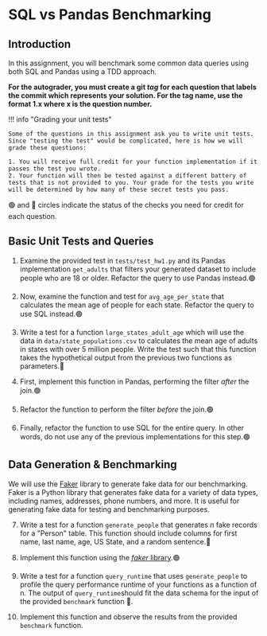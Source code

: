 # SQL vs Pandas Benchmarking

## Introduction

In this assignment, you will benchmark some common data queries using both SQL and Pandas using a TDD approach.


**For the autograder, you must create a git *tag* for each question that labels the commit which represents your solution. For the tag name, use the format 1.x where x is the question number.**

!!! info "Grading your unit tests"

    Some of the questions in this assignment ask you to write unit tests. Since "testing the test" would be complicated, here is how we will grade these questions:

    1. You will receive full credit for your function implementation if it passes the test you wrote.
    2. Your function will then be tested against a different battery of tests that is not provided to you. Your grade for the tests you write will be determined by how many of these secret tests you pass.

🟢 and 🔴 circles indicate the status of the checks you need for credit for each question.
## Basic Unit Tests and Queries

1. Examine the provided test in `tests/test_hw1.py` and its Pandas implementation `get_adults` that filters your generated dataset to include people who are 18 or older. Refactor the query to use Pandas instead.🟢

2. Now, examine the function and test for `avg_age_per_state` that calculates the mean age of people for each state. Refactor the query to use SQL instead.🟢

3. Write a test for a function `large_states_adult_age` which will use the data in `data/state_populations.csv` to calculates the mean age of adults in states with over 5 million people. Write the test such that this function takes the hypothetical output from the previous two functions as parameters.🔴

4. First, implement this function in Pandas, performing the filter _after_ the join.🟢

5. Refactor the function to perform the filter _before_ the join.🟢

6. Finally, refactor the function to use SQL for the entire query. In other words, do not use any of the previous implementations for this step.🟢

## Data Generation & Benchmarking

We will use the [Faker](https://faker.readthedocs.io/en/master/) library to generate fake data for our benchmarking. Faker is a Python library that generates fake data for a variety of data types, including names, addresses, phone numbers, and more. It is useful for generating fake data for testing and benchmarking purposes.

7. Write a test for a function `generate_people` that generates _n_ fake records for a "Person" table. This function should include columns for first name, last name, age, US State, and a random sentence.🔴

8. Implement this function using the [_faker_ library](https://faker.readthedocs.io/en/master/).🟢

9. Write a test for a function `query_runtime` that uses `generate_people` to profile the query performance runtime of your functions as a function of n. The output of `query_runtime`should fit the data schema for the input of the provided `benchmark` function 🔴.

10. Implement this function and observe the results from the provided `benchmark` function.
